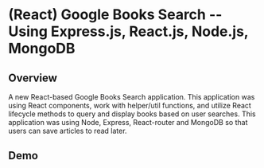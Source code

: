 # (React) Google Books Search -- Using Express.js, React.js, Node.js, MongoDB

## Overview

A new React-based Google Books Search application. This application was using React components, work with helper/util functions, and utilize React lifecycle methods to query and display books based on user searches.  This application was using Node, Express, React-router and MongoDB so that users can save articles to read later.

## Demo

